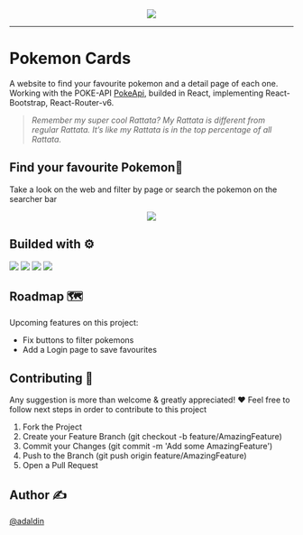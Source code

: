 <div id="header" align="center">
  <img src="user-images.githubusercontent.com/18453013/192341681-8de399a1-078d-4b17-b19c-58585c412a12.gif"/>
</div>

--------------------------------------------------
# Pokemon Cards
A website to find your favourite pokemon and a detail page of each one. Working with the POKE-API [PokeApi](https://pokeapi), builded in React, implementing React-Bootstrap, React-Router-v6.
> *Remember my super cool Rattata? My Rattata is different from regular Rattata. It’s like my Rattata is in the top percentage of all Rattata.*

## Find your favourite Pokemon🫶
Take a look on the web and filter by page or search the pokemon on the searcher bar
<div align="center">
  <a href="https://tetrispractice.netlify.app" target="blank">
   <img src="https://user-images.githubusercontent.com/18453013/192245542-8cd4a916-6658-45a7-99c0-b432ec9fd838.gif" /></a>
</div>

## Builded with ⚙️
<div>
<img src="https://img.icons8.com/color/48/000000/react-native.png"/>
<img src="https://img.icons8.com/color/48/000000/bootstrap.png"/>
  <img src="https://img.icons8.com/color/48/000000/git.png"/>
  <img src="https://img.icons8.com/external-xnimrodx-lineal-gradient-xnimrodx/64/000000/external-responsive-responsive-design-xnimrodx-lineal-gradient-xnimrodx.png"/>
    </div>  

## Roadmap 🗺️
Upcoming features on this project:
* Fix buttons to filter pokemons
* Add a Login page to save favourites


## Contributing 🤝
 Any suggestion is more than welcome & greatly appreciated! ❤️
 Feel free to follow next steps in order to contribute to this project
 
1. Fork the Project 
2. Create your Feature Branch (git checkout -b feature/AmazingFeature) 
3. Commit your Changes (git commit -m 'Add some AmazingFeature')
4. Push to the Branch (git push origin feature/AmazingFeature)
5. Open a Pull Request

## Author ✍️
[@adaldin](http://github.com/adaldin)


